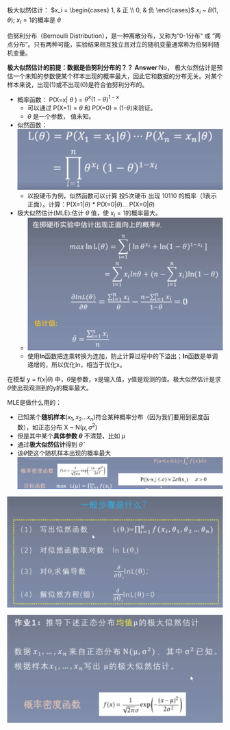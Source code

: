 极大似然估计：
$x_i =
\begin{cases}
1, & 正 \\
0, & 负
\end{cases}$
$x_i$ \~ $B(1, \theta)$;
$x_i=1$的概率是 $\theta$

伯努利分布（Bernoulli Distribution），是一种离散分布，又称为”0-1分布“ 或 ”两点分布”。只有两种可能，实验结果相互独立且对立的随机变量通常称为伯努利随机变量。

**极大似然估计的前提：数据是伯努利分布的？？**
**Answer**:No， 极大似然估计是预估一个未知的参数使某个样本出现的概率最大，因此它和数据的分布无关。对某个样本来说，出现(1)或不出现(0)是符合伯努利分布的。

- 概率函数： P(X=x| $\theta$ ) = $\theta ^x (1- \theta)^{1-x}$
  - 可以通过 P(X=1) = $\theta$ 和 P(X=0) = (1-$\theta$)来验证。
  - $\theta$ 是一个参数， 值未知。
- 似然函数：![公式](/pictures/mle.png)
  - 以投硬币为例，似然函数可以计算 投5次硬币 出现 10110 的概率（1表示正面）。计算：P(X=1|$\theta$) * P(X=0|$\theta$)... P(X=0|$\theta$)
- 极大似然估计(MLE):估计 $\theta$ 值，使 $x_i = 1$的概率最大。
  - ![MLE](/pictures/MLE_est.png)
  - 使用**ln**函数把连乘转换为连加，防止计算过程中的下溢出；**ln**函数是单调递增的，所以优化ln，相当于优化x。

在模型 y = f(x|$\theta$) 中，$\theta$是参数，x是输入值，y值是观测的值。极大似然估计是求$\theta$使出现观测到的y的概率最大。

MLE是做什么用的：
- 已知某个**随机样本**($x_1,x_2...x_n$)符合某种概率分布（因为我们要用到密度函数），如正态分布 X ~ N($\mu ,\sigma^2$)
- 但是其中某个**具体参数 $\theta$** 不清楚，比如 $\mu$
- 通过**极大似然估计**得到 $\hat{\theta}$
- 该$\hat{\theta}$使这个随机样本出现的概率最大
![正态](/pictures/MLE-1.png)

![步骤](/pictures/MLE-2.png)

![作业](/pictures/MLE-3.png)
